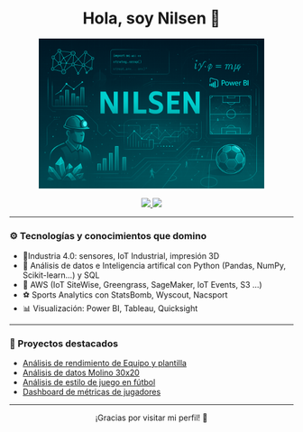 <h1 align="center">Hola, soy Nilsen 👋</h1>

<p align="center">
  <img src="https://github.com/nralm97/sportech-n/blob/main/portada%20Nilsen.png" width="400" alt="Foto de Nilsen"/>
</p>

<p align="center">
  <a href="https://www.linkedin.com/in/nilsen-alvarez-meza/" target="_blank">
    <img src="https://img.shields.io/badge/LinkedIn-0077B5?style=flat-square&logo=linkedin&logoColor=white" />
  </a>
  <a href="https://www.youtube.com/@nilsen97am/videos" target="_blank">
    <img src="https://img.shields.io/badge/YouTube-FF0000?style=flat-square&logo=youtube&logoColor=white" />
  </a>
  </a>
</p>

---

### ⚙️ Tecnologías y conocimientos que domino

- 🦾Industria 4.0: sensores, IoT Industrial, impresión 3D
- 🧠 Análisis de datos e Inteligencia artifical con Python (Pandas, NumPy, Scikit-learn...) y SQL
- 🧩 AWS (IoT SiteWise, Greengrass, SageMaker, IoT Events, S3 ...)
- ⚽ Sports Analytics con StatsBomb, Wyscout, Nacsport
- 📊 Visualización: Power BI, Tableau, Quicksight
  
---

### 📂 Proyectos destacados

- [Análisis de rendimiento de Equipo y plantilla](https://sanantonio-diracsportech.streamlit.app/Graficos)
- [Análisis de datos Molino 30x20](https://github.com/tuusuario/proyecto-3)
- [Análisis de estilo de juego en fútbol](https://github.com/tuusuario/proyecto-1)
- [Dashboard de métricas de jugadores](https://melgar-stats.streamlit.app/)

---

<p align="center">
  ¡Gracias por visitar mi perfil! 🤝
</p>


